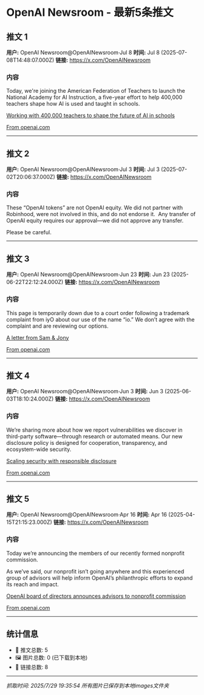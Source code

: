 # OpenAI Newsroom - 最新5条推文

## 推文 1

**用户:** OpenAI Newsroom@OpenAINewsroom·Jul 8
**时间:** Jul 8 (2025-07-08T14:48:07.000Z)
**链接:** https://x.com/OpenAINewsroom

### 内容

Today, we're joining the American Federation of Teachers to launch the National Academy for AI Instruction, a five-year effort to help 400,000 teachers shape how AI is used and taught in schools.

[Working with 400,000 teachers to shape the future of AI in schools](https://t.co/cT1ljBFIFl)

[From openai.com](https://t.co/cT1ljBFIFl)

---

## 推文 2

**用户:** OpenAI Newsroom@OpenAINewsroom·Jul 3
**时间:** Jul 3 (2025-07-02T20:06:37.000Z)
**链接:** https://x.com/OpenAINewsroom

### 内容

These “OpenAI tokens” are not OpenAI equity. We did not partner with Robinhood, were not involved in this, and do not endorse it.  Any transfer of OpenAI equity requires our approval—we did not approve any transfer. 

Please be careful.

---

## 推文 3

**用户:** OpenAI Newsroom@OpenAINewsroom·Jun 23
**时间:** Jun 23 (2025-06-22T22:12:24.000Z)
**链接:** https://x.com/OpenAINewsroom

### 内容

This page is temporarily down due to a court order following a trademark complaint from iyO about our use of the name “io.” We don’t agree with the complaint and are reviewing our options.

[A letter from Sam & Jony](https://t.co/suwMRPTHqB)

[From openai.com](https://t.co/suwMRPTHqB)

---

## 推文 4

**用户:** OpenAI Newsroom@OpenAINewsroom·Jun 3
**时间:** Jun 3 (2025-06-03T18:10:24.000Z)
**链接:** https://x.com/OpenAINewsroom

### 内容

We’re sharing more about how we report vulnerabilities we discover in third-party software—through research or automated means. Our new disclosure policy is designed for cooperation, transparency, and ecosystem-wide security.

[Scaling security with responsible disclosure](https://t.co/ScUigH0z5x)

[From openai.com](https://t.co/ScUigH0z5x)

---

## 推文 5

**用户:** OpenAI Newsroom@OpenAINewsroom·Apr 16
**时间:** Apr 16 (2025-04-15T21:15:23.000Z)
**链接:** https://x.com/OpenAINewsroom

### 内容

Today we’re announcing the members of our recently formed nonprofit commission. 

As we’ve said, our nonprofit isn’t going anywhere and this experienced group of advisors will help inform OpenAI’s philanthropic efforts to expand its reach and impact.

[OpenAI board of directors announces advisors to nonprofit commission](https://t.co/Baj2RQfXw6)

[From openai.com](https://t.co/Baj2RQfXw6)

---

## 统计信息

- 📝 推文总数: 5
- 🖼️ 图片总数: 0 (已下载到本地)
- 🔗 链接总数: 8

---

*抓取时间: 2025/7/29 19:35:54*
*所有图片已保存到本地images文件夹*